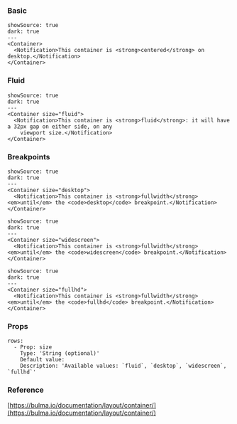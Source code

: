 ### Basic

```react
showSource: true
dark: true
---
<Container>
  <Notification>This container is <strong>centered</strong> on desktop.</Notification>
</Container>
```

### Fluid

```react
showSource: true
dark: true
---
<Container size="fluid">
  <Notification>This container is <strong>fluid</strong>: it will have a 32px gap on either side, on any
    viewport size.</Notification>
</Container>
```

### Breakpoints

```react
showSource: true
dark: true
---
<Container size="desktop">
  <Notification>This container is <strong>fullwidth</strong> <em>until</em> the <code>desktop</code> breakpoint.</Notification>
</Container>
```

```react
showSource: true
dark: true
---
<Container size="widescreen">
  <Notification>This container is <strong>fullwidth</strong> <em>until</em> the <code>widescreen</code> breakpoint.</Notification>
</Container>
```

```react
showSource: true
dark: true
---
<Container size="fullhd">
  <Notification>This container is <strong>fullwidth</strong> <em>until</em> the <code>fullhd</code> breakpoint.</Notification>
</Container>
```

### Props

```table
rows:
  - Prop: size
    Type: 'String (optional)'
    Default value:
    Description: 'Available values: `fluid`, `desktop`, `widescreen`, `fullhd`'
```

### Reference

[https://bulma.io/documentation/layout/container/](https://bulma.io/documentation/layout/container/)
